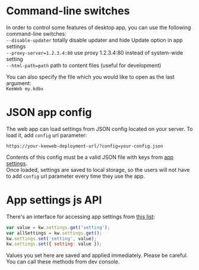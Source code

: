 # Command-line switches

In order to control some features of desktop app, you can use the following command-line switches:  
`--disable-updater` totally disable updater and hide Update option in app settings  
`--proxy-server=1.2.3.4:80` use proxy 1.2.3.4:80 instead of system-wide setting  
`--html-path=path` path to content files (useful for development)  

You can also specify the file which you would like to open as the last argument:  
`KeeWeb my.kdbx`

# JSON app config

The web app can load settings from JSON config located on your server. To load it, add `config` url parameter:  
```
https://your-keeweb-deployment-url/?config=your-config.json
```
Contents of this config must be a valid JSON file with keys from [app settings](https://github.com/keeweb/keeweb/blob/master/app/scripts/models/app-settings-model.js#L7).  
Once loaded, settings are saved to local storage, so the users will not have to add `config` url parameter every time they use the app.

# App settings js API

There's an interface for accessing app settings from [this list](https://github.com/keeweb/keeweb/blob/master/app/scripts/models/app-settings-model.js#L8):
```javascript
var value = kw.settings.get('setting');
var allSettings = kw.settings.get();
kw.settings.set('setting', value);
kw.settings.set({ setting: value });
```
Values you set here are saved and applied immediately. Please be careful.  
You can call these methods from dev console.